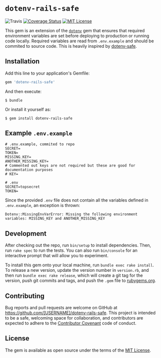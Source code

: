 `dotenv-rails-safe`
===================

![Travis](travis-image)
[![Coverage Status][coveralls-image]][coveralls-url]
[![MIT License][license-image]][license-url]

This gem is an extension of the [`dotenv`](https://github.com/bkeepers/dotenv) gem that ensures that required environment variables are set before deploying to production or running code locally. Required variables are read from `.env.example` and should be commited to source code. This is heavily inspired by [dotenv-safe](https://github.com/rolodato/dotenv-safe).

## Installation

Add this line to your application's Gemfile:

```ruby
gem 'dotenv-rails-safe'
```

And then execute:

    $ bundle

Or install it yourself as:

    $ gem install dotenv-rails-safe

## Example `.env.example`

```dosini
# .env.example, commited to repo
SECRET=
TOKEN=
MISSING_KEY=
ANOTHER_MISSING_KEY=
# Commented out keys are not required but these are good for documentation purposes
# KEY= 
```

```dosini
# .env
SECRET=topsecret
TOKEN=
```

Since the provided `.env` file does not contain all the variables defined in
`.env.example`, an exception is thrown:

```
Dotenv::MissingEnvVarError: Missing the following environment variables: MISSING_KEY and ANOTHER_MISSING_KEY
```


## Development

After checking out the repo, run `bin/setup` to install dependencies. Then, run `rake spec` to run the tests. You can also run `bin/console` for an interactive prompt that will allow you to experiment.

To install this gem onto your local machine, run `bundle exec rake install`. To release a new version, update the version number in `version.rb`, and then run `bundle exec rake release`, which will create a git tag for the version, push git commits and tags, and push the `.gem` file to [rubygems.org](https://rubygems.org).

## Contributing

Bug reports and pull requests are welcome on GitHub at https://github.com/[USERNAME]/dotenv-rails-safe. This project is intended to be a safe, welcoming space for collaboration, and contributors are expected to adhere to the [Contributor Covenant](http://contributor-covenant.org) code of conduct.


## License

The gem is available as open source under the terms of the [MIT License](http://opensource.org/licenses/MIT).

[travis-image]: https://img.shields.io/travis/wework/dotenv-rails-safe/test-travis.svg
[coveralls-image]: https://coveralls.io/repos/github/wework/dotenv-rails-safe/badge.svg?branch=test-travis
[coveralls-url]: https://img.shields.io/travis/wework/dotenv-rails-safe/master.svg
[license-url]: LICENSE
[license-image]: http://img.shields.io/badge/license-MIT-000000.svg?style=flat-square
